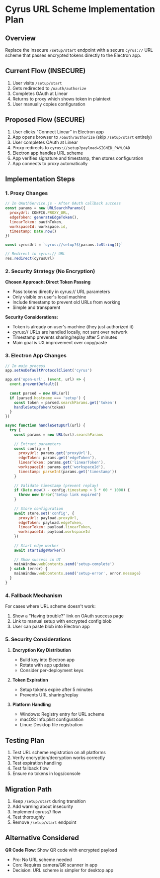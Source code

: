 # Cyrus URL Scheme Implementation Plan

## Overview

Replace the insecure `/setup/start` endpoint with a secure `cyrus://` URL scheme that passes encrypted tokens directly to the Electron app.

## Current Flow (INSECURE)

1. User visits `/setup/start`
2. Gets redirected to `/oauth/authorize`
3. Completes OAuth at Linear
4. Returns to proxy which shows token in plaintext
5. User manually copies configuration

## Proposed Flow (SECURE)

1. User clicks "Connect Linear" in Electron app
2. App opens browser to `/oauth/authorize` (skip `/setup/start` entirely)
3. User completes OAuth at Linear
4. Proxy redirects to `cyrus://setup?payload=SIGNED_PAYLOAD`
5. Electron app handles URL scheme
6. App verifies signature and timestamp, then stores configuration
7. App connects to proxy automatically

## Implementation Steps

### 1. Proxy Changes

```javascript
// In OAuthService.js - After OAuth callback success
const params = new URLSearchParams({
  proxyUrl: CONFIG.PROXY_URL,
  edgeToken: generateEdgeToken(),
  linearToken: oauthToken,
  workspaceId: workspace.id,
  timestamp: Date.now()
})

const cyrusUrl = `cyrus://setup?${params.toString()}`

// Redirect to cyrus:// URL
res.redirect(cyrusUrl)
```

### 2. Security Strategy (No Encryption)

**Chosen Approach: Direct Token Passing**
- Pass tokens directly in cyrus:// URL parameters
- Only visible on user's local machine
- Include timestamp to prevent old URLs from working
- Simple and transparent

**Security Considerations:**
- Token is already on user's machine (they just authorized it)
- cyrus:// URLs are handled locally, not sent over network
- Timestamp prevents sharing/replay after 5 minutes
- Main goal is UX improvement over copy/paste

### 3. Electron App Changes

```javascript
// In main process
app.setAsDefaultProtocolClient('cyrus')

app.on('open-url', (event, url) => {
  event.preventDefault()
  
  const parsed = new URL(url)
  if (parsed.hostname === 'setup') {
    const token = parsed.searchParams.get('token')
    handleSetupToken(token)
  }
})

async function handleSetupUrl(url) {
  try {
    const params = new URL(url).searchParams
    
    // Extract parameters
    const config = {
      proxyUrl: params.get('proxyUrl'),
      edgeToken: params.get('edgeToken'),
      linearToken: params.get('linearToken'),
      workspaceId: params.get('workspaceId'),
      timestamp: parseInt(params.get('timestamp'))
    }
    
    // Validate timestamp (prevent replay)
    if (Date.now() - config.timestamp > 5 * 60 * 1000) {
      throw new Error('Setup link expired')
    }
    
    // Store configuration
    await store.set('config', {
      proxyUrl: payload.proxyUrl,
      edgeToken: payload.edgeToken,
      linearToken: payload.linearToken,
      workspaceId: payload.workspaceId
    })
    
    // Start edge worker
    await startEdgeWorker()
    
    // Show success in UI
    mainWindow.webContents.send('setup-complete')
  } catch (error) {
    mainWindow.webContents.send('setup-error', error.message)
  }
}
```

### 4. Fallback Mechanism

For cases where URL scheme doesn't work:

1. Show a "Having trouble?" link on OAuth success page
2. Link to manual setup with encrypted config blob
3. User can paste blob into Electron app

### 5. Security Considerations

1. **Encryption Key Distribution**
   - Build key into Electron app
   - Rotate with app updates
   - Consider per-deployment keys

2. **Token Expiration**
   - Setup tokens expire after 5 minutes
   - Prevents URL sharing/replay

3. **Platform Handling**
   - Windows: Registry entry for URL scheme
   - macOS: Info.plist configuration
   - Linux: Desktop file registration

## Testing Plan

1. Test URL scheme registration on all platforms
2. Verify encryption/decryption works correctly
3. Test expiration handling
4. Test fallback flow
5. Ensure no tokens in logs/console

## Migration Path

1. Keep `/setup/start` during transition
2. Add warning about insecurity
3. Implement cyrus:// flow
4. Test thoroughly
5. Remove `/setup/start` endpoint

## Alternative Considered

**QR Code Flow**: Show QR code with encrypted payload
- Pro: No URL scheme needed
- Con: Requires camera/QR scanner in app
- Decision: URL scheme is simpler for desktop app
